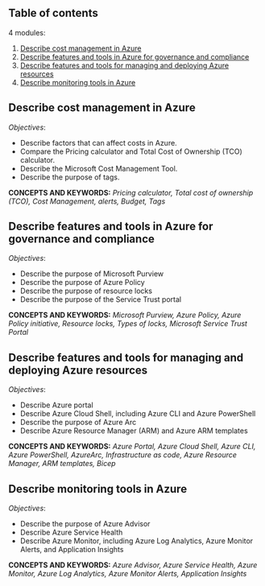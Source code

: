 ## Table of contents

4 modules:

1. [Describe cost management in Azure](#cost-management)
2. [Describe features and tools in Azure for governance and compliance](#feature-tools-governance)
3. [Describe features and tools for managing and deploying Azure resources](#feature-tools-managing-deploying)
4. [Describe monitoring tools in Azure](#monitoring-tools)

## Describe cost management in Azure<a name="cost-management"></a>

*Objectives*:

- Describe factors that can affect costs in Azure.
- Compare the Pricing calculator and Total Cost of Ownership (TCO) calculator.
- Describe the Microsoft Cost Management Tool.
- Describe the purpose of tags.

**CONCEPTS AND KEYWORDS:** *Pricing calculator, Total cost of ownership (TCO), Cost Management, alerts, Budget, Tags*

## Describe features and tools in Azure for governance and compliance<a name="feature-tools-governance"></a>

*Objectives*:

- Describe the purpose of Microsoft Purview
- Describe the purpose of Azure Policy
- Describe the purpose of resource locks
- Describe the purpose of the Service Trust portal

**CONCEPTS AND KEYWORDS:** *Microsoft Purview, Azure Policy, Azure Policy initiative, Resource locks, Types of locks, Microsoft Service Trust Portal*

## Describe features and tools for managing and deploying Azure resources<a name="feature-tools-managing-deploying"></a>

*Objectives*:

- Describe Azure portal
- Describe Azure Cloud Shell, including Azure CLI and Azure PowerShell
- Describe the purpose of Azure Arc
- Describe Azure Resource Manager (ARM) and Azure ARM templates

**CONCEPTS AND KEYWORDS:** *Azure Portal, Azure Cloud Shell, Azure CLI, Azure PowerShell, AzureArc, Infrastructure as code, Azure Resource Manager, ARM templates, Bicep*


## Describe monitoring tools in Azure<a name="monitoring-tools"></a>

*Objectives*:

- Describe the purpose of Azure Advisor
- Describe Azure Service Health
- Describe Azure Monitor, including Azure Log Analytics, Azure Monitor Alerts, and Application Insights

**CONCEPTS AND KEYWORDS:** *Azure Advisor, Azure Service Health, Azure Monitor, Azure Log Analytics, Azure Monitor Alerts, Application Insights*
